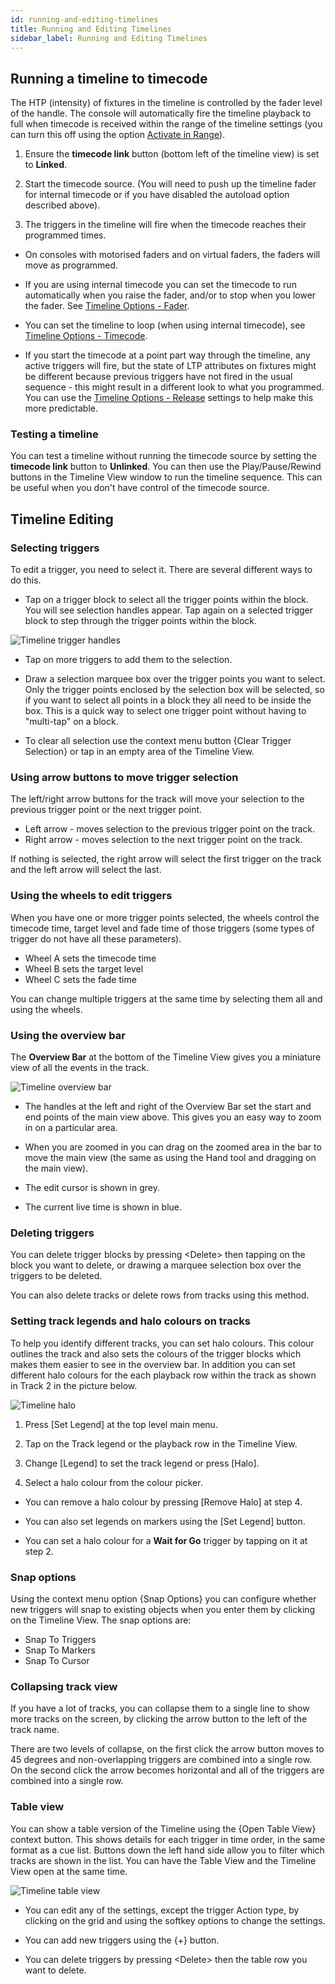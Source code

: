 ```yaml
---
id: running-and-editing-timelines
title: Running and Editing Timelines
sidebar_label: Running and Editing Timelines
---
```



Running a timeline to timecode
------------------

The HTP (intensity) of fixtures in the timeline is controlled by the fader level of the handle. The console will automatically fire the timeline playback to full when timecode is received within the range of the timeline settings (you can turn this off using the option [Activate in Range](../timelines/timeline-options.md#timecode-tab)).

1.  Ensure the **timecode link** button (bottom left of the timeline view) is set to **Linked**.

2.  Start the timecode source. (You will need to push up the timeline fader for internal timecode or if you have disabled the autoload option described above).

3.  The triggers in the timeline will fire when the timecode reaches their programmed times.

- On consoles with motorised faders and on virtual faders, the faders will move as programmed.

- If you are using internal timecode you can set the timecode to run automatically when you raise the fader, and/or to stop when you lower the fader. See [Timeline Options - Fader](../timelines/timeline-options.md#fader-tab).

- You can set the timeline to loop (when using internal timecode), see [Timeline Options - Timecode](../timelines/timeline-options.md#timecode-tab).

- If you start the timecode at a point part way through the timeline, any active triggers will fire, but the state of LTP attributes on fixtures might be different because previous triggers have not fired in the usual sequence - this might result in a different look to what you programmed. You can use the [Timeline Options - Release](../timelines/timeline-options.md#release-tab) settings to help make this more predictable.

### Testing a timeline

You can test a timeline without running the timecode source by setting the **timecode link** button to **Unlinked**. You can then use the Play/Pause/Rewind buttons
in the Timeline View window to run the timeline sequence. This can be useful when you don't have control of the timecode source.                  

Timeline Editing
--------------------------
 
### Selecting triggers

To edit a trigger, you need to select it. There are several different ways to do this.
-   Tap on a trigger block to select all the trigger points within the block. You will see selection 
    handles appear.  Tap again on a selected trigger block to step through the
    trigger points within the block. 

![Timeline trigger handles](/docs/images/Timeline-Handles.png)

- Tap on more triggers to add them to the selection.

- Draw a selection marquee box over the trigger points you want to select. Only the trigger points enclosed by the selection box will be selected, so if you want to select all points in a block they all need to be inside the box. This is a quick way to select one trigger point without having to "multi-tap" on a block.

- To clear all selection use the context menu button \{Clear Trigger Selection\} or tap in an empty area of the Timeline View.

### Using arrow buttons to move trigger selection

The left/right arrow buttons for the track will move your selection to the previous trigger point or the next trigger point.

- Left arrow - moves selection to the previous trigger point on the track.
- Right arrow - moves selection to the next trigger point on the track.

If nothing is selected, the right arrow will select the first trigger on the track and the left arrow will select the last.

### Using the wheels to edit triggers

When you have one or more trigger points selected, the wheels control the timecode time, target level and fade time of those triggers (some types of trigger do not have all these parameters).

- Wheel A sets the timecode time
- Wheel B sets the target level
- Wheel C sets the fade time

You can change multiple triggers at the same time by selecting them all and using the wheels.

### Using the overview bar

The **Overview Bar** at the bottom of the Timeline View gives you a miniature view of all the events in the track.

![Timeline overview bar](/docs/images/Timeline-Overview-Bar.png)

- The handles at the left and right of the Overview Bar set the start and end points of the main view above. This gives you an easy way to zoom in on a particular area.

- When you are zoomed in you can drag on the zoomed area in the bar to move the main view (the same as using the Hand tool and dragging on the main view).

- The edit cursor is shown in grey.

- The current live time is shown in blue.

### Deleting triggers

You can delete trigger blocks by pressing \<Delete\> then tapping on the block you want to delete, or drawing a marquee selection box over the triggers to be deleted.

You can also delete tracks or delete rows from tracks using this method.

### Setting track legends and halo colours on tracks

To help you identify different tracks, you can set halo colours. This colour outlines the track and also sets the colours of the trigger blocks which makes them easier to see in the overview bar.
In addition you can set different halo colours for the each playback row within the track as shown in Track 2 in the picture below.

![Timeline halo](/docs/images/Timeline-Halo.png)

1. Press \[Set Legend\] at the top level main menu.

2. Tap on the Track legend or the playback row in the Timeline View.

3. Change \[Legend\] to set the track legend or press \[Halo\].

4. Select a halo colour from the colour picker.

- You can remove a halo colour by pressing \[Remove Halo\] at step 4.

- You can also set legends on markers using the \[Set Legend\] button.

- You can set a halo colour for a **Wait for Go** trigger by tapping on it at step 2.

### Snap options

Using the context menu option \{Snap Options\} you can configure whether new triggers will
snap to existing objects when you enter them by clicking on the Timeline View.
The snap options are:
- Snap To Triggers
- Snap To Markers
- Snap To Cursor


### Collapsing track view

If you have a lot of tracks, you can collapse them to a single line to show more tracks on the screen, by clicking the arrow button to the left of the track name.

There are two levels of collapse, on the first click the arrow button moves to 45 degrees and non-overlapping triggers are combined into a single row. On the second click the arrow becomes horizontal and all of the triggers are combined into a single row.

### Table view

You can show a table version of the Timeline using the \{Open Table View\} context button. 
This shows details for each trigger in time order, in the same format as a cue list. Buttons down the left hand side allow you to filter which tracks are shown in the list.
You can have the Table View and the Timeline View open at the same time.

![Timeline table view](/docs/images/Timeline-Table-View.png)

- You can edit any of the settings, except the trigger Action type, by clicking on the grid and using the softkey options to change the settings.

- You can add new triggers using the \{+\} button.

- You can delete triggers by pressing \<Delete\> then the table row you want to delete.


